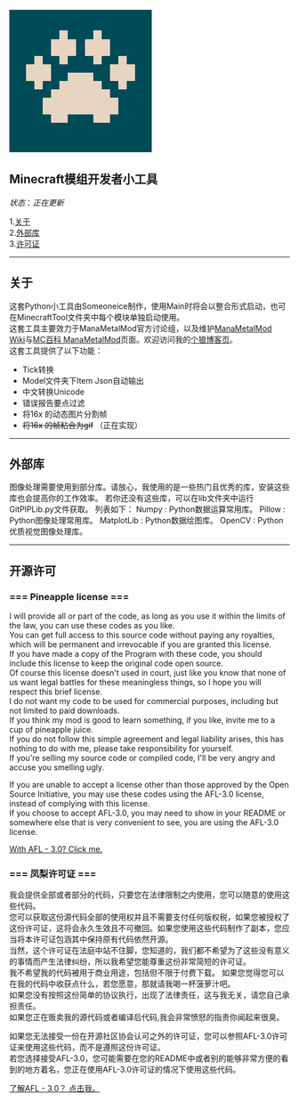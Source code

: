 ![](icon.png)

## **Minecraft模组开发者小工具**
$状态： 正在更新$

1.[关于](#About)  
2.[外部库](#lib)  
3.[许可证](#license)

***

## <span id="About">**关于**</span>
这套Python小工具由Someoneice制作，使用Main时将会以整合形式启动，也可在MinecraftTool文件夹中每个模块单独启动使用。  
这套工具主要效力于ManaMetalMod官方讨论组，以及维护[ManaMetalMod Wiki](https://mana-metal-mod.fandom.com/zh)与[MC百科 ManaMetalMod](https://mcmod.cn/class/1111)页面。欢迎访问我的[个狼博客页](https://ut.snowlyicewolf.club)。  
这套工具提供了以下功能：

* Tick转换
* Model文件夹下Item Json自动输出
* 中文转换Unicode
* 错误报告要点过滤
* 将16x 的动态图片分割帧
* ~~将16x 的帧粘合为gif~~ （正在实现）

***
## <span id=lib>**外部库**</span>
图像处理需要使用到部分库。请放心，我使用的是一些热门且优秀的库，安装这些库也会提高你的工作效率。
若你还没有这些库，可以在lib文件夹中运行GitPIPLib.py文件获取。
列表如下：
Numpy : Python数据运算常用库。
Pillow : Python图像处理常用库。
MatplotLib : Python数据绘图库。
OpenCV : Python优质视觉图像处理库。


***
## <span id=license> **开源许可**</span>
### === Pineapple license ===

I will provide all or part of the code, as long as you use it within the limits of the law, you can use these codes as you like.  
You can get full access to this source code without paying any royalties, which will be permanent and irrevocable if you are granted this license.   
If you have made a copy of the Program with these code, you should include this license to keep the original code open source.  
Of course this license doesn't used in court, just like you know that none of us want legal battles for these meaningless things, so I hope you will respect this brief license.  
I do not want my code to be used for commercial purposes, including but not limited to paid downloads.  
If you think my mod is good to learn something, if you like, invite me to a cup of pineapple juice.  
If you do not follow this simple agreement and legal liability arises, this has nothing to do with me, please take responsibility for yourself.  
If you're selling my source code or compiled code, I'll be very angry and accuse you smelling ugly.  

If you are unable to accept a license other than those approved by the Open Source Initiative, you may use these codes using the AFL-3.0 license, instead of complying with this license.  
If you choose to accept AFL-3.0, you may need to show in your README or somewhere else that is very convenient to see, you are using the AFL-3.0 license.

[With AFL - 3.0? Click me.](https://opensource.org/licenses/AFL-3.0)

### === 凤梨许可证 ===

我会提供全部或者部分的代码，只要您在法律限制之内使用，您可以随意的使用这些代码。  
您可以获取这份源代码全部的使用权并且不需要支付任何版权税，如果您被授权了这份许可证，这将会永久生效且不可撤回。如果您使用这些代码制作了副本，您应当将本许可证包涵其中保持原有代码依然开源。  
当然，这个许可证在法庭中站不住脚，您知道的，我们都不希望为了这些没有意义的事情而产生法律纠纷，所以我希望您能尊重这份非常简短的许可证。  
我不希望我的代码被用于商业用途，包括但不限于付费下载。
如果您觉得您可以在我的代码中收获点什么，若您愿意，那就请我喝一杯菠萝汁吧。  
如果您没有按照这份简单的协议执行，出现了法律责任，这与我无关，请您自己承担责任。  
如果您正在贩卖我的源代码或者编译后代码,我会非常愤怒的指责你闻起来很臭。  

如果您无法接受一份在开源社区协会认可之外的许可证，您可以参照AFL-3.0许可证来使用这些代码，而不是遵照这份许可证。  
若您选择接受AFL-3.0，您可能需要在您的README中或者别的能够非常方便的看到的地方着名，您正在使用AFL-3.0许可证的情况下使用这些代码。

[了解AFL - 3.0？ 点击我。](https://opensource.org/licenses/AFL-3.0)